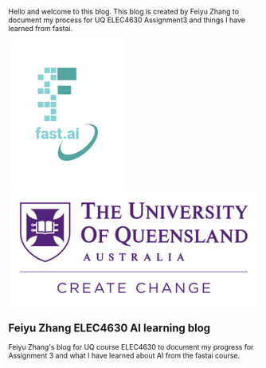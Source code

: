 Hello and welcome to this blog. This blog is created by Feiyu Zhang to document my process for UQ ELEC4630 Assignment3 and things I have learned from fastai.

![Image of fast.ai logo](images/logo.png)
![Image of fast.ai logo](images/UQLogo.jpg)

## Feiyu Zhang ELEC4630 AI learning blog

Feiyu Zhang's blog for UQ course ELEC4630 to document my progress for Assignment 3 and what I have learned about AI from the fastai course.